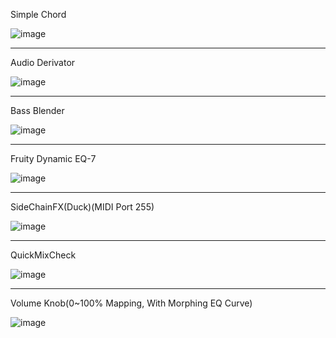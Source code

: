 Simple Chord

![image](https://github.com/user-attachments/assets/793484c1-d198-48bf-a451-588c93e8d916)

-------------------------------------------------------------------------------------------
Audio Derivator

![image](https://github.com/user-attachments/assets/9c232cd7-939f-44b1-9e30-a0e5eb716b4e)

-------------------------------------------------------------------------------------------
Bass Blender

![image](https://github.com/user-attachments/assets/cfefc339-bae5-47dc-aa13-323f858f3af8)

-------------------------------------------------------------------------------------------
Fruity Dynamic EQ-7

![image](https://github.com/user-attachments/assets/f841794a-60b6-4adc-b019-a29eb8a6c47c)

-------------------------------------------------------------------------------------------
SideChainFX(Duck)(MIDI Port 255)

![image](https://github.com/user-attachments/assets/649b0f7d-ed51-4db3-83eb-7e736b5c9e4d)

-------------------------------------------------------------------------------------------
QuickMixCheck

![image](https://github.com/user-attachments/assets/e4f693f0-ab0b-41b5-9516-c14b5f270b77)

-------------------------------------------------------------------------------------------
Volume Knob(0~100% Mapping, With Morphing EQ Curve)

![image](https://github.com/user-attachments/assets/35d92063-c789-4589-bcfc-1d0b4386b3ed)
